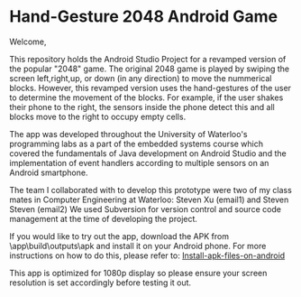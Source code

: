 # Hand-Gesture 2048 Android Game

Welcome,

This repository holds the Android Studio Project for a revamped version of the popular "2048" game. The original 2048 game is
played by swiping the screen left,right,up, or down (in any direction) to move the nummerical blocks. However, this revamped
version uses the hand-gestures of the user to determine the movement of the blocks. For example, if the user shakes their phone
to the right, the sensors inside the phone detect this and all blocks move to the right to occupy empty cells.

The app was developed throughout the University of Waterloo's programming labs as a part of the embedded systems course which
covered the fundamentals of Java development on Android Studio and the implementation of event handlers according to multiple
sensors on an Android smartphone.

The team I collaborated with to develop this prototype were two of my class mates in Computer Engineering at Waterloo:
Steven Xu (email1) and Steven Steven (email2)
We used Subversion for version control and source code management at the time of developing the project.

If you would like to try out the app, download the APK from \app\build\outputs\apk and install it on your Android phone. 
For more instructions on how to do this, please refer to: [Install-apk-files-on-android](https://airmore.com/install-apk-files-on-android.html)

This app is optimized for 1080p display so please ensure your screen resolution is set accordingly before testing it out.
